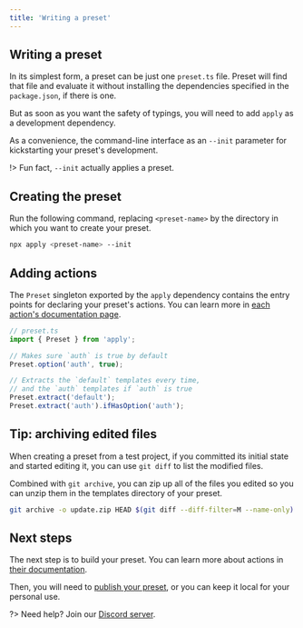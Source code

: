 ```yaml
---
title: 'Writing a preset'
---
```


## Writing a preset

In its simplest form, a preset can be just one `preset.ts` file. Preset will find that file and evaluate it without installing the dependencies specified in the `package.json`, if there is one.

But as soon as you want the safety of typings, you will need to add `apply` as a development dependency.

As a convenience, the command-line interface as an `--init` parameter for kickstarting your preset's development.

!> Fun fact, `--init` actually applies a preset.

## Creating the preset

Run the following command, replacing `<preset-name>` by the directory in which you want to create your preset.

```bash
npx apply <preset-name> --init
```

## Adding actions

The `Preset` singleton exported by the `apply` dependency contains the entry points for declaring your preset's actions. You can learn more in [each action's documentation page](/docs/concepts/actions/#actions).

```ts
// preset.ts
import { Preset } from 'apply';

// Makes sure `auth` is true by default
Preset.option('auth', true);

// Extracts the `default` templates every time,
// and the `auth` templates if `auth` is true
Preset.extract('default');
Preset.extract('auth').ifHasOption('auth');
```

## Tip: archiving edited files

When creating a preset from a test project, if you committed its initial state and started editing it, you can use `git diff` to list the modified files.

Combined with `git archive`, you can zip up all of the files you edited so you can unzip them in the templates directory of your preset.

```bash
git archive -o update.zip HEAD $(git diff --diff-filter=M --name-only)
```

## Next steps

The next step is to build your preset. You can learn more about actions in [their documentation](/docs/concepts/actions/#actions).

Then, you will need to [publish your preset](/docs/guide/hosting), or you can keep it local for your personal use.

?> Need help? Join our [Discord server](https://discord.gg/XWwzc45KZu).
